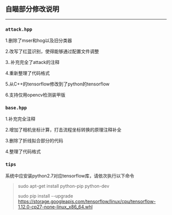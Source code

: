 ## 自瞄部分修改说明  
----------
### `attack.hpp`
1.删除了mser和hog以及旧分类器

2.改写了红蓝识别，使得能够通过配置文件调整

3..补充完全了attack的注释

4.重新整理了代码格式

5.从C++的tensorflow修改到了python的tensorflow

6.支持仅用opencv检测装甲版

### `base.hpp`
1.补充完全注释

2.增加了相机坐标计算，打击流程坐标转换的原理注释补全

3.删除了折线拟合部分的代码

4.整理了代码格式

### `tips`
系统中应安装python2.7对应tensorflow库，请依次执行以下命令
> sudo apt-get install python-pip python-dev
> 
> sudo pip install --upgrade https://storage.googleapis.com/tensorflow/linux/cpu/tensorflow-1.12.0-cp27-none-linux_x86_64.whl